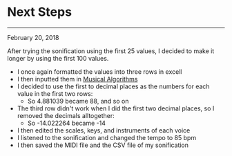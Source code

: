 # Next Steps
---
February 20, 2018

After trying the sonification using the first 25 values, I decided to make it longer by using the first 100 values. 
- I once again formatted the values into three rows in excell
- I then inputted them in [Musical Algorithms](http://www.musicalgorithms.org/3.2/) 
- I decided to use the first to decimal places as the numbers for each value in the first two rows:
    - So 4.881039 became 88, and so on
- The third row didn't work when I did the first two decimal places, so I removed the decimals alltogether:
    - So -14.022264 became -14 
- I then edited the scales, keys, and instruments of each voice
- I listened to the sonification and changed the tempo to 85 bpm
- I then saved the MIDI file and the CSV file of my sonification